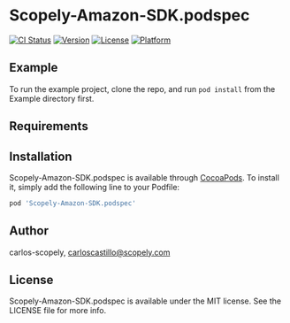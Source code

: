 # Scopely-Amazon-SDK.podspec

[![CI Status](https://img.shields.io/travis/carlos-scopely/Scopely-Amazon-SDK.podspec.svg?style=flat)](https://travis-ci.org/carlos-scopely/Scopely-Amazon-SDK.podspec)
[![Version](https://img.shields.io/cocoapods/v/Scopely-Amazon-SDK.podspec.svg?style=flat)](https://cocoapods.org/pods/Scopely-Amazon-SDK.podspec)
[![License](https://img.shields.io/cocoapods/l/Scopely-Amazon-SDK.podspec.svg?style=flat)](https://cocoapods.org/pods/Scopely-Amazon-SDK.podspec)
[![Platform](https://img.shields.io/cocoapods/p/Scopely-Amazon-SDK.podspec.svg?style=flat)](https://cocoapods.org/pods/Scopely-Amazon-SDK.podspec)

## Example

To run the example project, clone the repo, and run `pod install` from the Example directory first.

## Requirements

## Installation

Scopely-Amazon-SDK.podspec is available through [CocoaPods](https://cocoapods.org). To install
it, simply add the following line to your Podfile:

```ruby
pod 'Scopely-Amazon-SDK.podspec'
```

## Author

carlos-scopely, carloscastillo@scopely.com

## License

Scopely-Amazon-SDK.podspec is available under the MIT license. See the LICENSE file for more info.
